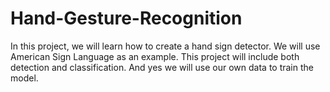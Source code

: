 # Hand-Gesture-Recognition

In this project, we will learn how to create a hand sign detector. 
We will use American Sign Language as an example. 
This project will include both detection and classification. 
And yes we will use our own data to train the model.
